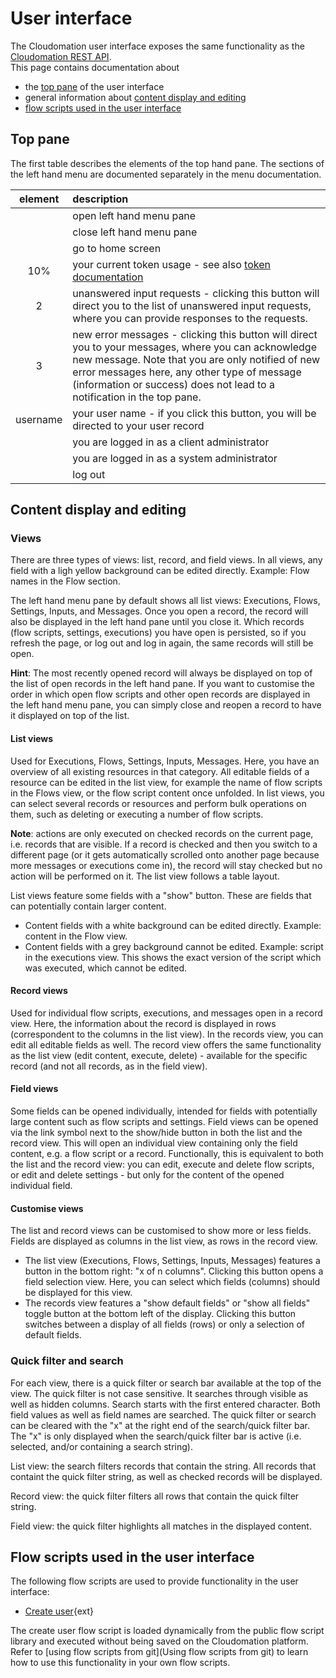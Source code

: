 # User interface

The Cloudomation user interface exposes the same functionality as the [Cloudomation REST API](/explorer).  
This page contains documentation about
- the [top pane](#toppane) of the user interface
- general information about [content display and editing](#contentdisplayandediting)
- [flow scripts used in the user interface](#flowscriptsusedintheuserinterface)

## Top pane
The first table describes the elements of the top hand pane. The sections of the left hand menu are documented separately in the menu documentation.

|element|description|
|:-----:|:----------|
|<i class="fa fa-fw fa-bars"></i>|open left hand menu pane|
|<i class="fa fa-fw fa-times"></i>|close left hand menu pane|
|<span class="fa-stack"><i class="fa fa-stack-2x fa-cloud" style="color: #5e8ebd"></i><i class="fa fa-stack-1x fa-star fa-inverse"></i></span>| go to home screen |
|<i class="fa fa-fw fa-tachometer"></i><span class="ml-1">10</span><span class="ml-1">%</span>| your current token usage - see also [token documentation](/documentation/Token)|
|<i class="fa fa-fw fa-terminal"></i><span class="ml-1 badge badge-pill badge-info">2</span>|unanswered input requests - clicking this button will direct you to the list of unanswered input requests, where you can provide responses to the requests.|  
|<i class="fa fa-fw fa-envelope-o"></i><span class="ml-1 badge badge-pill badge-danger">3</span>|new error messages - clicking this button will direct you to your messages, where you can acknowledge new message. Note that you are only notified of new error messages here, any other type of message (information or success) does not lead to a notification in the top pane.|  
|<i class="fa fa-user"></i><span class="ml-1 d-none d-sm-inline-block">username</span>| your user name - if you click this button, you will be directed to your user record|  
|<span class="ml-1 text-warning"><i class="fa fa-vcard-o"></i></span>| you are logged in as a client administrator |
|<span class="ml-1 text-danger"><i class="fa fa-vcard"></i></span>| you are logged in as a system administrator |
|<i class="fa fa-fw fa-sign-out"></i>| log out|

## Content display and editing

### Views
There are three types of views: list, record, and field views. In all views, any field with a ligh yellow background can be edited directly. Example: Flow names in the Flow section.  

The left hand menu pane by default shows all list views: Executions, Flows, Settings, Inputs, and Messages. Once you open a record, the record will also be displayed in the left hand pane until you close it. Which records (flow scripts, settings, executions) you have open is persisted, so if you refresh the page, or log out and log in again, the same records will still be open.  

**Hint**: The most recently opened record will always be displayed on top of the list of open records in the left hand pane. If you want to customise the order in which open flow scripts and other open records are displayed in the left hand menu pane, you can simply close and reopen a record to have it displayed on top of the list.   

#### List views

Used for Executions, Flows, Settings, Inputs, Messages. Here, you have an overview of all existing resources in that category. All editable fields of a resource can be edited in the list view, for example the name of flow scripts in the Flows view, or the flow script content once unfolded. In list views, you can select several records or resources and perform bulk operations on them, such as deleting or executing a number of flow scripts.  

**Note**: actions are only executed on checked records on the current page, i.e. records that are visible. If a record is checked and then you switch to a different page (or it gets automatically scrolled onto another page because more messages or executions come in), the record will stay checked but no action will be performed on it. The list view follows a table layout.  

List views feature some fields with a "show" button. These are fields that can potentially contain larger content.
  - Content fields with a white background can be edited directly. Example: content in the Flow view.
  - Content fields with a grey background cannot be edited. Example: script in the executions view. This shows the  exact version of the script which was executed, which cannot be edited.

#### Record views

Used for individual flow scripts, executions, and messages open in a record view. Here, the information about the record is displayed in rows (correspondent to the columns in the list view). In the records view, you can edit all editable fields as well. The record view offers the same functionality as the list view (edit content, execute, delete) - available for the specific record (and not all records, as in the field view).

#### Field views

Some fields can be opened individually, intended for fields with potentially large content such as flow scripts and settings. Field views can be opened via the link symbol next to the show/hide button in both the list and the record view. This will open an individual view containing only the field content, e.g. a flow script or a record. Functionally, this is equivalent to both the list and the record view: you can edit, execute and delete flow scripts, or edit and delete settings - but only for the content of the opened individual field.

#### Customise views

The list and record views can be customised to show more or less fields. Fields are displayed as columns in the list view, as rows in the record view.

  - The list view (Executions, Flows, Settings, Inputs, Messages) features a button in the bottom right: "x of n columns". Clicking this button opens a field selection view. Here, you can select which fields (columns) should be displayed for this view.
  - The records view features a "show default fields" or "show all fields" toggle button at the bottom left of the display. Clicking this button switches between a display of all fields (rows) or only a selection of default fields.  

### Quick filter and search

For each view, there is a quick filter or search bar available at the top of the view. The quick filter is not case sensitive. It searches through visible as well as hidden columns. Search starts with the first entered character. Both field values as well as field names are searched. The quick filter or search can be cleared with the "x" at the  right end of the search/quick filter bar. The "x" is only displayed when the search/quick filter bar is active (i.e. selected, and/or containing a search string).  

List view: the search filters records that contain the string. All records that containt the quick filter string, as well as checked records will be displayed.  

Record view: the quick filter filters all rows that contain the quick filter string.  

Field view: the quick filter highlights all matches in the displayed content.

##  Flow scripts used in the user interface
The following flow scripts are used to provide functionality in the user interface:
- [Create user](https://github.com/starflows/library/blob/live/Create%20User.py){ext}

The create user flow script is loaded dynamically from the public flow script library and executed without being saved on the Cloudomation platform. Refer to [using flow scripts from git](Using flow scripts from git) to learn how to use this functionality in your own flow scripts.
